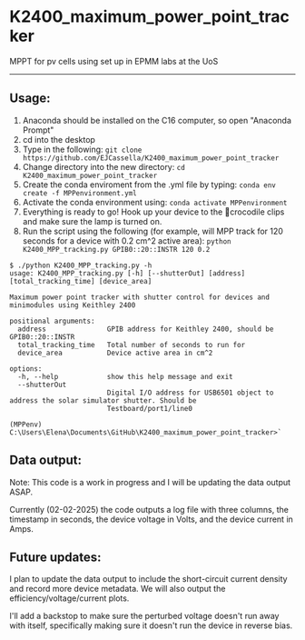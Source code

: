 # K2400_maximum_power_point_tracker

MPPT for pv cells using set up in EPMM labs at the UoS

---

## Usage:

1. Anaconda should be installed on the C16 computer, so open "Anaconda Prompt"
2. cd into the desktop
3. Type in the following:
   `git clone https://github.com/EJCassella/K2400_maximum_power_point_tracker`
4. Change directory into the new directory:
   `cd K2400_maximum_power_point_tracker`
5. Create the conda enviroment from the .yml file by typing:
   `conda env create -f MPPenvironment.yml`
6. Activate the conda environment using:
   `conda activate MPPenvironment`
7. Everything is ready to go! Hook up your device to the 🐊crocodile clips and make sure the lamp is turned on.
8. Run the script using the following (for example, will MPP track for 120 seconds for a device with 0.2 cm^2 active area):
   `python K2400_MPP_tracking.py GPIB0::20::INSTR 120 0.2`

```
$ ./python K2400_MPP_tracking.py -h
usage: K2400_MPP_tracking.py [-h] [--shutterOut] [address] [total_tracking_time] [device_area]

Maximum power point tracker with shutter control for devices and minimodules using Keithley 2400

positional arguments:
  address               GPIB address for Keithley 2400, should be GPIB0::20::INSTR
  total_tracking_time   Total number of seconds to run for
  device_area           Device active area in cm^2

options:
  -h, --help            show this help message and exit
  --shutterOut
                        Digital I/O address for USB6501 object to address the solar simulator shutter. Should be
                        Testboard/port1/line0

(MPPenv) C:\Users\Elena\Documents\GitHub\K2400_maximum_power_point_tracker>`
```

## Data output:

Note: This code is a work in progress and I will be updating the data output ASAP.

Currently (02-02-2025) the code outputs a log file with three columns, the timestamp in seconds, the device voltage in Volts, and the device current in Amps.

## Future updates:

I plan to update the data output to include the short-circuit current density and record more device metadata. We will also output the efficiency/voltage/current plots.

I'll add a backstop to make sure the perturbed voltage doesn't run away with itself, specifically making sure it doesn't run the device in reverse bias.
